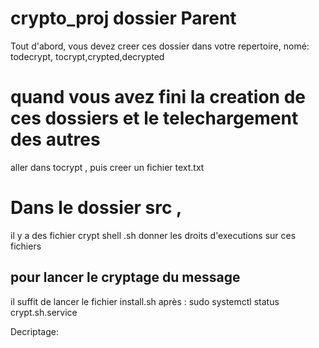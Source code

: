 # crypto_proj dossier Parent
Tout d'abord, vous devez creer ces dossier dans votre repertoire, 
nomé: todecrypt, tocrypt,crypted,decrypted

# quand vous avez fini la creation de ces dossiers et le telechargement des autres
aller dans tocrypt , puis creer un fichier text.txt

# Dans le dossier src ,
il y a des fichier crypt shell .sh
donner les droits d'executions sur ces fichiers

## pour lancer le cryptage du message
il suffit de lancer le fichier install.sh
après :  sudo systemctl status crypt.sh.service

Decriptage:
        
